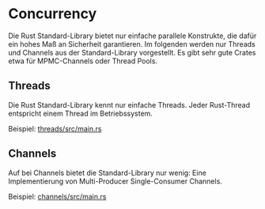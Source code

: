 # Concurrency

Die Rust Standard-Library bietet nur einfache parallele Konstrukte, die dafür
ein hohes Maß an Sicherheit garantieren. Im folgenden werden nur Threads
und Channels aus der Standard-Library vorgestellt.
Es gibt sehr gute Crates etwa für MPMC-Channels oder Thread Pools.

## Threads

Die Rust Standard-Library kennt nur einfache Threads. Jeder Rust-Thread
entspricht einem Thread im Betriebssystem.

Beispiel: [threads/src/main.rs](threads/src/main.rs)

## Channels

Auf bei Channels bietet die Standard-Library nur wenig: Eine Implementierung
von Multi-Producer Single-Consumer Channels.

Beispiel: [channels/src/main.rs](channels/src/main.rs)
